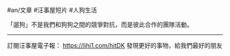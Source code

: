#an/文章 #汪事屋短片 #人狗生活 

「遛狗」不是我們和狗狗之間的競爭對抗，而是彼此合作的團隊活動。

---

訂閱汪事屋電子報：
https://lihi1.com/hitDK
發現更好的事物，給我們最好的朋友